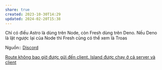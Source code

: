 ```yaml
---
share: true
created: 2023-10-30T14:29
updated: 2024-02-20T15:38
---
```


Chỉ có điều Astro là dùng trên Node, còn Fresh dùng trên Deno. Nếu Deno là lật ngược lại của Node thì Fresh cũng có thể xem là Troas

Nguồn:: [Discord](https://discord.com/channels/684898665143206084/991511118524715139/1201394893382221924)

[Route không bao giờ được gửi đến client. Island được chạy ở cả server và client](../Route,%20handler/Route%20kh%C3%B4ng%20bao%20gi%E1%BB%9D%20%C4%91%C6%B0%E1%BB%A3c%20g%E1%BB%ADi%20%C4%91%E1%BA%BFn%20client.%20Island%20%C4%91%C6%B0%E1%BB%A3c%20ch%E1%BA%A1y%20%E1%BB%9F%20c%E1%BA%A3%20server%20v%C3%A0%20client.md)